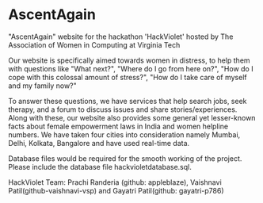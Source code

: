 # AscentAgain
"AscentAgain" website for the hackathon 'HackViolet' hosted by The Association of Women in Computing at Virginia Tech

Our website is specifically aimed towards women in distress, to help them with questions like "What next?", "Where do I go from here on?", "How do I cope with this colossal amount of stress?", "How do I take care of myself and my family now?"

To answer these questions, we have services that help search jobs, seek therapy, and a forum to discuss issues and share stories/experiences. Along with these, our website also provides some general yet lesser-known facts about female empowerment laws in India and women helpline numbers. We have taken four cities into consideration namely Mumbai, Delhi, Kolkata, Bangalore and have used real-time data.

Database files would be required for the smooth working of the project. Please include the database file hackvioletdatabase.sql.

HackViolet Team: Prachi Randeria (github: appleblaze), Vaishnavi Patil(github-vaishnavi-vsp) and Gayatri Patil(github: gayatri-p786)
